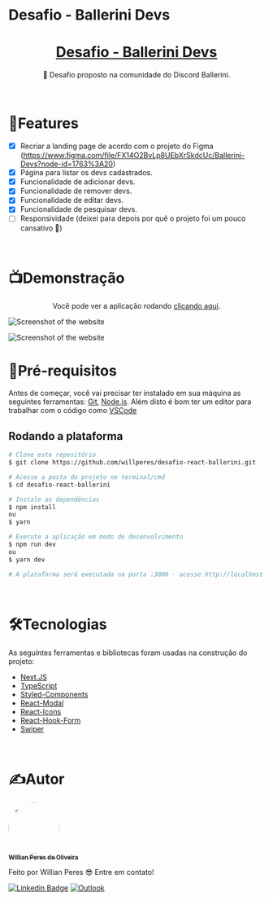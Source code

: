 # Desafio - Ballerini Devs

<h1 align="center">
    <a href="https://pt-br.reactjs.org/">Desafio - Ballerini Devs</a>
</h1>

<p align="center">🚀 Desafio proposto na comunidade do Discord Ballerini.</p>

<br />

# 📂Features

- [x] Recriar a landing page de acordo com o projeto do Figma (https://www.figma.com/file/FX14O2BvLp8UEbXrSkdcUc/Ballerini-Devs?node-id=1763%3A20)
- [x] Página para listar os devs cadastrados.
- [x] Funcionalidade de adicionar devs.
- [x] Funcionalidade de remover devs.
- [x] Funcionalidade de editar devs.
- [x] Funcionalidade de pesquisar devs.
- [ ] Responsividade (deixei para depois por quê o projeto foi um pouco cansativo 🤣)

<br />

# 📺Demonstração

<p align="center">Você pode ver a aplicação rodando <a href='https://desafio-react-ballerini.vercel.app/'>clicando aqui</a>.</p>

![Screenshot of the website](https://i.imgur.com/F4A2eEx.png)
<br />

![Screenshot of the website](https://i.imgur.com/lSjh7Ml.png)
<br />

# 📝Pré-requisitos
Antes de começar, você vai precisar ter instalado em sua máquina as seguintes ferramentas:
[Git](https://git-scm.com), [Node.js](https://nodejs.org/en/). 
Além disto é bom ter um editor para trabalhar com o código como [VSCode](https://code.visualstudio.com/)

## Rodando a plataforma
```bash
# Clone este repositório
$ git clone https://github.com/willperes/desafio-react-ballerini.git

# Acesse a pasta do projeto no terminal/cmd
$ cd desafio-react-ballerini

# Instale as dependências
$ npm install
ou
$ yarn

# Execute a aplicação em modo de desenvolvimento
$ npm run dev
ou
$ yarn dev

# A plataforma será executada na porta :3000 - acesse http://localhost:3000
```

<br />

# 🛠️Tecnologias

As seguintes ferramentas e bibliotecas foram usadas na construção do projeto:

- [Next.JS](https://nextjs.org/)
- [TypeScript](https://www.typescriptlang.org/)
- [Styled-Components](https://styled-components.com/)
- [React-Modal](https://github.com/reactjs/react-modal)
- [React-Icons](https://react-icons.github.io/react-icons/)
- [React-Hook-Form](https://react-hook-form.com/)
- [Swiper](https://swiperjs.com/)

<br />

# ✍️Autor

<a href="https://github.com/willperes">
 <img style="border-radius: 50%;" src="https://avatars.githubusercontent.com/u/64440935?v=4" width="100px;" alt=""/>
 <br />
 <sub><b>Willian Peres de Oliveira</b></sub></a>


Feito por Willian Peres 😎 Entre em contato!

[![Linkedin Badge](https://img.shields.io/badge/-Willian-blue?style=flat-square&logo=Linkedin&logoColor=white&link=https:https://www.linkedin.com/in/willian-peres-de-oliveira/)](https://www.linkedin.com/in/willian-peres-de-oliveira/) 
[![Outlook](https://camo.githubusercontent.com/8d356e708d8154421c5aa6b5936cc18265ac2d778285d75d081a5e56284b6c10/68747470733a2f2f696d672e736869656c64732e696f2f62616467652f2d486f746d61696c2d3030373844343f7374796c653d666c61742d737175617265266c6f676f3d6d6963726f736f66742d6f75746c6f6f6b266c6f676f436f6c6f723d7768697465266c696e6b3d6d61696c746f3a6c75697a6361726c6f735f6162626f747440686f746d61696c2e636f6d)](mailto:will.peres@outlook.com)
